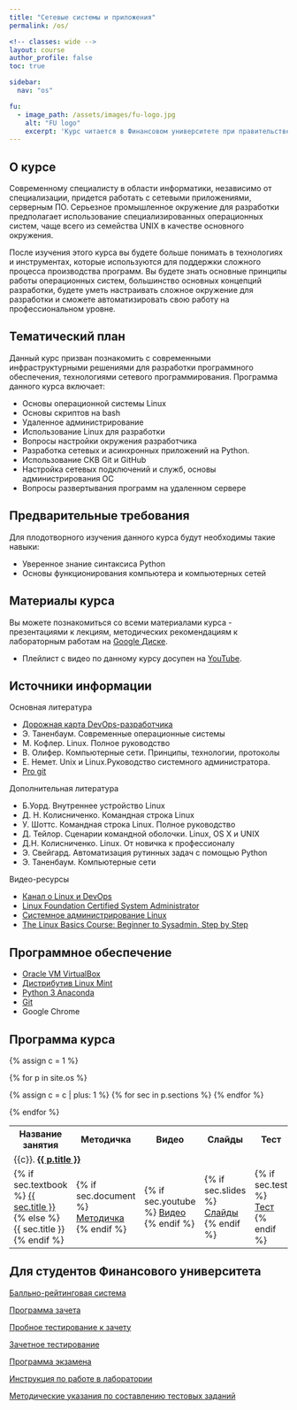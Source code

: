 ```yaml
---
title: "Сетевые системы и приложения"
permalink: /os/

<!-- classes: wide -->
layout: course
author_profile: false
toc: true

sidebar:
  nav: "os"

fu:
  - image_path: /assets/images/fu-logo.jpg
    alt: "FU logo"
    excerpt: 'Курс читается в Финансовом университете при правительстве РФ (Департамент анализа данных и машинного обучения), направление "Прикладная информатика" (старое название - Операционные системы семейства UNIX и сетевые технологии)'
---
```



О курсе
---

Современному специалисту в области информатики, независимо от специализации, придется работать с сетевыми приложениями, серверным ПО. Серьезное промышленное окружение для разработки предполагает использование специализированных операционных систем, чаще всего из семейства UNIX в качестве основного окружения.

После изучения этого курса вы будете больше понимать в технологиях и инструментах, которые используются для поддержки сложного процесса производства программ. Вы будете знать основные принципы работы операционных систем, большинство основных концепций разработки, будете уметь настраивать сложное окружение для разработки и сможете автоматизировать свою работу на профессиональном уровне.

Тематический план
---
Данный курс призван познакомить с современными инфраструктурными решениями для разработки программного обеспечения, технологиями сетевого программирования. Программа данного курса включает:
* Основы операционной системы Linux
* Основы скриптов на bash
* Удаленное администрирование
* Использование Linux для разработки
* Вопросы настройки окружения разработчика
* Разработка сетевых и асинхронных приложений на Python.
* Использование СКВ Git и GitHub
* Настройка сетевых подключений и служб, основы администрирования ОС 
* Вопросы развертывания программ на удаленном сервере

Предварительные требования
---
Для плодотворного изучения данного курса будут необходимы такие навыки:
* Уверенное знание синтаксиса Python
* Основы функционирования компьютера и компьютерных сетей

Материалы курса
---
Вы можете познакомиться со всеми материалами курса - презентациями к лекциям, методических рекомендациям к лабораторным работам на [Google Диске](https://drive.google.com/drive/folders/13uDCR9sfJC_QriEBwJlzACwsNhbMxmUV?usp=sharing).

- Плейлист с видео по данному курсу досупен на [YouTube](https://www.youtube.com/playlist?list=PLhgyvraU60gU8OAhjtcipU_sO7UYvkQl9). 

## Источники информации

Основная литература

* [Дорожная карта DevOps-разработчика](https://roadmap.sh/devops)
* Э. Таненбаум. Современные операционные системы
* М. Кофлер. Linux. Полное руководство
* В. Олифер. Компьютерные сети. Принципы, технологии, протоколы
* Е. Немет. Unix и Linux.Руководство системного администратора.
* [Pro git](https://git-scm.com/book/ru/v2)

Дополнительная литература

* Б.Уорд. Внутреннее устройство Linux
* Д. Н. Колисниченко. Командная строка Linux
* У. Шоттс. Командная строка Linux. Полное руководство
* Д. Тейлор. Сценарии командной оболочки. Linux, OS X и UNIX
* Д.Н. Колисниченко. Linux. От новичка к профессионалу
* Э. Свейгард. Автоматизация рутинных задач с помощью Python
* Э. Таненбаум. Компьютерные сети

Видео-ресурсы

*   [Канал о Linux и DevOps](https://www.youtube.com/channel/UCvA_wgsX6eFAOXI8Rbg_WiQ)
*   [Linux Foundation Certified System Administrator](https://www.youtube.com/playlist?list=PL1eM6UUA7VFycj34L1zgaCBWhh3Ci9Cp0)
*   [Системное администрирование Linux](https://www.youtube.com/playlist?list=PL1eM6UUA7VFysNtA0qflCDxpDiZEt7Bep)
*   [The Linux Basics Course: Beginner to Sysadmin, Step by Step](https://www.youtube.com/playlist?list=PLtK75qxsQaMLZSo7KL-PmiRarU7hrpnwK)

## Программное обеспечение

*   [Oracle VM VirtualBox](https://www.virtualbox.org/)
*   [Дистрибутив Linux Mint](https://www.linuxmint.com/download.php)
*   [Python 3 Anaconda](https://www.anaconda.com/products/individual)
*   [Git](https://git-scm.com/)
*   Google Chrome

## Программа курса

<table>
  <tr>
    <th> Название занятия </th>
<!--     <th> Учебник </th> -->
    <th> Методичка </th>
    <th> Видео </th>
    <th> Слайды </th>
    <th> Тест </th>
  </tr>


{% assign c = 1 %}

{% for p in site.os %}
  <tr>
    <td colspan="6" class=""> {{c}}. <a href="{{ p.url }}"> <b> {{ p.title }} </b> </a>  </td>
    {% assign c = c | plus: 1 %}
  </tr> 
  {% for sec in p.sections %}
    <tr>
      <td>  {% if sec.textbook %}
        <a href="{{ sec.textbook }}">{{ sec.title }} </a>
        {% else %} {{ sec.title }} 
        {% endif %} </td>
<!--       <td> {% if sec.textbook %}
        <a href="{{ sec.textbook }}">Глава</a>
      {% endif %} </td> -->
      <td> {% if sec.document %}
        <a href="{{ sec.document }}">Методичка</a>
      {% endif %} </td>
      <td> {% if sec.youtube %}
        <a href="https://www.youtube.com/watch?v={{ sec.youtube }}">Видео</a>
      {% endif %} </td>
      <td> {% if sec.slides %}
        <a href="{{ sec.slides }}">Слайды</a>
      {% endif %} </td>
      <td> {% if sec.test %}
        <a href="{{ sec.test }}">Тест</a>
      {% endif %} </td>
    </tr>
  {% endfor %}

{% endfor %}

</table>



Для студентов Финансового университета
---

[Балльно-рейтинговая система](https://docs.google.com/document/d/1ALyuwC3muqUuM-VVbydrGWGIkD8yCtcW0P0N0zhCuCU/edit?usp=sharing)

[Программа зачета](https://docs.google.com/document/d/1eckYbhcpdvc8KKB4o5a1sQbBS_ndc37KKC0c9wI9Fp0/edit?usp=sharing)

[Пробное тестирование к зачету](https://campus.fa.ru/mod/quiz/view.php?id=322235)

[Зачетное тестирование](https://campus.fa.ru/mod/quiz/view.php?id=214170)

[Программа экзамена](https://docs.google.com/document/d/1VD4kMGFQRyyyYlSJUaBCFDOJ3exduoo9P3q4KGglrfM/edit?usp=sharing)

[Инструкция по работе в лаборатории](https://docs.google.com/document/d/1dH6XGbeIX3u_xf12GhgpQwCfwg5Cf5jTMX82WkrdhEk/edit?usp=sharing)

[Методические указания по составлению тестовых заданий](https://docs.google.com/document/d/1zeSRD8l_7VCUbvPoKeHvHijRWHn5z4d5Vfbh0T2kLWE/edit?usp=sharing)

